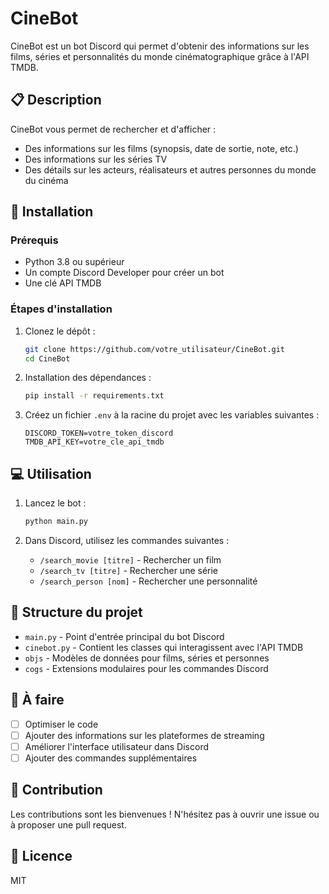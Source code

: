 # CineBot

CineBot est un bot Discord qui permet d'obtenir des informations sur les films, séries et personnalités du monde cinématographique grâce à l'API TMDB.

## 📋 Description

CineBot vous permet de rechercher et d'afficher :

- Des informations sur les films (synopsis, date de sortie, note, etc.)
- Des informations sur les séries TV
- Des détails sur les acteurs, réalisateurs et autres personnes du monde du cinéma

## 🚀 Installation

### Prérequis

- Python 3.8 ou supérieur
- Un compte Discord Developer pour créer un bot
- Une clé API TMDB

### Étapes d'installation

1. Clonez le dépôt :

    ```bash
    git clone https://github.com/votre_utilisateur/CineBot.git
    cd CineBot
    ```

2. Installation des dépendances :

    ```bash
    pip install -r requirements.txt
    ```

3. Créez un fichier `.env` à la racine du projet avec les variables suivantes :

    ```env
    DISCORD_TOKEN=votre_token_discord
    TMDB_API_KEY=votre_cle_api_tmdb
    ```

## 💻 Utilisation

1. Lancez le bot :

    ```bash
    python main.py
    ```

2. Dans Discord, utilisez les commandes suivantes :

    - `/search_movie [titre]` - Rechercher un film
    - `/search_tv [titre]` - Rechercher une série
    - `/search_person [nom]` - Rechercher une personnalité

## 🧰 Structure du projet

- `main.py` - Point d'entrée principal du bot Discord
- `cinebot.py` - Contient les classes qui interagissent avec l'API TMDB
- `objs` - Modèles de données pour films, séries et personnes
- `cogs` - Extensions modulaires pour les commandes Discord

## 📝 À faire

- [ ] Optimiser le code
- [ ] Ajouter des informations sur les plateformes de streaming
- [ ] Améliorer l'interface utilisateur dans Discord
- [ ] Ajouter des commandes supplémentaires

## 🤝 Contribution

Les contributions sont les bienvenues ! N'hésitez pas à ouvrir une issue ou à proposer une pull request.

## 📄 Licence

MIT
